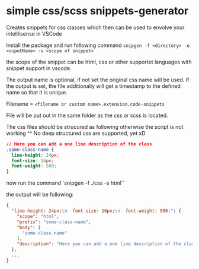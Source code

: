 # simple css/scss snippets-generator

Creates snippets for css classes which then can be used to envolve your intelllisense in VSCode

Install the package and run following command `snipgen -f <directory> -o <ouputName> -s <scope of snippet>`

the scope of the snippet can be html, css or other supportet languages with snippet support in vscode.

The output name is optional, if not set the original css name will be used.
If the output is set, the file additionally will get a timestamp to the defined name so that it is unique.

Filename = `<filename or custom name>.extension.code-snippets`

File will be put out in the same folder as the css or scss is located.

The css files should be strucured as following otherwise the script is not working ^^
No deep structured css are supported, yet xD

```css
// Here you can add a one line description of the class
.some-class-name {
  line-height: 24px;
  font-size: 16px;
  font-weight: 500;
}
```

now run the command `snipgen -f ./css -s html``

the output will be following:

```json
{
  "line-height: 24px;\n  font-size: 16px;\n  font-weight: 500;": {
    "scope": "html",
    "prefix": "some-class-name",
    "body": [
      "some-class-name"
    ],
    "description": "Here you can add a one line description of the class"
  },
  ...
}
```
